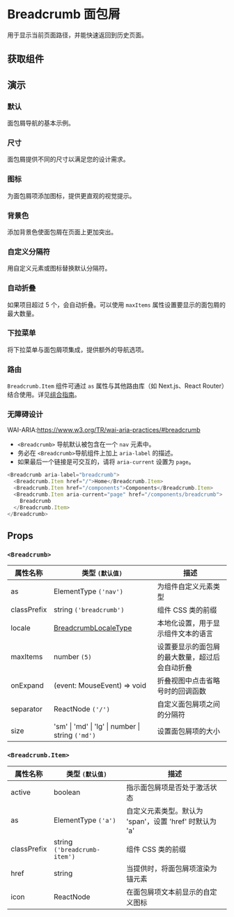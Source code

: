 # Breadcrumb 面包屑

用于显示当前页面路径，并能快速返回到历史页面。

## 获取组件

<!--{include:<import-guide>}-->

## 演示

### 默认

面包屑导航的基本示例。

<!--{include:`basic.md`}-->

### 尺寸

面包屑提供不同的尺寸以满足您的设计需求。

<!--{include:`size.md`}-->

### 图标

为面包屑项添加图标，提供更直观的视觉提示。

<!--{include:`icons.md`}-->

### 背景色

添加背景色使面包屑在页面上更加突出。

<!--{include:`background.md`}-->

### 自定义分隔符

用自定义元素或图标替换默认分隔符。

<!--{include:`separator.md`}-->

### 自动折叠

如果项目超过 5 个，会自动折叠。可以使用 `maxItems` 属性设置要显示的面包屑的最大数量。

<!--{include:`max-items.md`}-->

### 下拉菜单

将下拉菜单与面包屑项集成，提供额外的导航选项。

<!--{include:`dropdown.md`}-->

### 路由

`Breadcrumb.Item` 组件可通过 `as` 属性与其他路由库（如 Next.js、React Router）结合使用。详见[组合指南](/zh/guide/composition/#code-react-router-dom-code)。

<!--{include:`with-router.md`}-->

### 无障碍设计

WAI-ARIA:https://www.w3.org/TR/wai-aria-practices/#breadcrumb

- `<Breadcrumb>` 导航默认被包含在一个 `nav` 元素中。
- 务必在 `<Breadcrumb>`导航组件上加上 `aria-label` 的描述。
- 如果最后一个链接是可交互的，请将 `aria-current` 设置为 `page`。

```js
<Breadcrumb aria-label="breadcrumb">
  <Breadcrumb.Item href="/">Home</Breadcrumb.Item>
  <Breadcrumb.Item href="/components">Components</Breadcrumb.Item>
  <Breadcrumb.Item aria-current="page" href="/components/breadcrumb">
    Breadcrumb
  </Breadcrumb.Item>
</Breadcrumb>
```

## Props

### `<Breadcrumb>`

| 属性名称    | 类型 `(默认值)`                                    | 描述                                           |
| ----------- | -------------------------------------------------- | ---------------------------------------------- |
| as          | ElementType `('nav')`                              | 为组件自定义元素类型                           |
| classPrefix | string `('breadcrumb')`                            | 组件 CSS 类的前缀                              |
| locale      | [BreadcrumbLocaleType](/zh/guide/i18n/#breadcrumb) | 本地化设置，用于显示组件文本的语言             |
| maxItems    | number `(5)`                                       | 设置要显示的面包屑的最大数量，超过后会自动折叠 |
| onExpand    | (event: MouseEvent) => void                        | 折叠视图中点击省略号时的回调函数               |
| separator   | ReactNode `('/')`                                  | 自定义面包屑项之间的分隔符                     |
| size        | 'sm' \| 'md' \| 'lg' \| number \| string `('md')`  | 设置面包屑项的大小                             |

### `<Breadcrumb.Item>`

| 属性名称    | 类型 `(默认值)`              | 描述                                                    |
| ----------- | ---------------------------- | ------------------------------------------------------- |
| active      | boolean                      | 指示面包屑项是否处于激活状态                            |
| as          | ElementType `('a')`          | 自定义元素类型。默认为 'span'，设置 'href' 时默认为 'a' |
| classPrefix | string `('breadcrumb-item')` | 组件 CSS 类的前缀                                       |
| href        | string                       | 当提供时，将面包屑项渲染为锚元素                        |
| icon        | ReactNode                    | 在面包屑项文本前显示的自定义图标                        |

